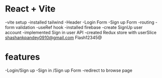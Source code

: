 # React + Vite
-vite setup
-installed tailwind
-Header
-Login Form
-Sign up Form
-routing
-form validation
-useRef hook
-installed firebase 
-create SignUp user account
-implemented Sign in user API
-created Redux store with userSlice
shashankpandey0910@gmail.com
Flash12345@
# features
-Login/Sign up
  -Sign in /Sign up Form
  -redirect to browse page